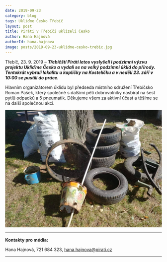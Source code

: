 ```yaml
---
date: 2019-09-23
category: blog
tags: Ukliďme Česko Třebíč
layout: post
title: Piráti v Třebíči uklízeli Česko
author: Hana Hajnová
authorId: hana.hajnova    
image: posts/2019-09-23-uklidme-cesko-trebic.jpg
---
```


Třebíč, 23. 9. 2019 – ***Třebíčští Piráti letos vyslyšeli i podzimní výzvu projektu Ukliďme Česko a vydali se na velký podzimní úklid do přírody. Tentokrát vybrali lokalitu u kapličky na Kostelíčku a v neděli 23. září v 10:00 se pustili do práce.***

Hlavním organizátorem úklidu byl předseda místního sdružení Třebíčsko Roman Pašek, který společně s dalšími pěti dobrovolníky nasbíral na šest pytlů odpadků a 5 pneumatik. Děkujeme všem za aktivní účast a těšíme se na další společnou akci. 

![Díky všem!](/assets/img/posts/2019-09-23-uc-trebic2.jpg)

---

**Kontakty pro média:**

Hana Hajnová, 721 684 323, hana.hajnova@pirati.cz

---
